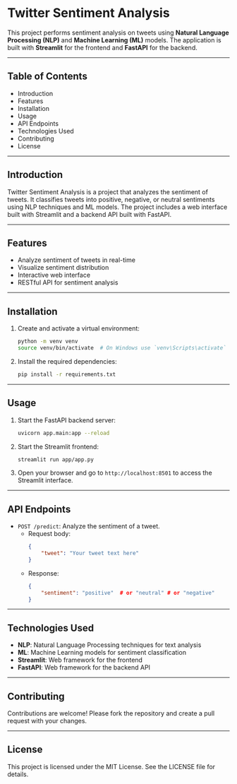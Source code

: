 # Twitter Sentiment Analysis

 

This project performs sentiment analysis on tweets using **Natural Language Processing (NLP)** and **Machine Learning (ML)** models. The application is built with **Streamlit** for the frontend and **FastAPI** for the backend.

---

## Table of Contents
- Introduction
- Features
- Installation
- Usage
- API Endpoints
- Technologies Used
- Contributing
- License

---

## Introduction
Twitter Sentiment Analysis is a project that analyzes the sentiment of tweets. It classifies tweets into positive, negative, or neutral sentiments using NLP techniques and ML models. The project includes a web interface built with Streamlit and a backend API built with FastAPI.

---

## Features
- Analyze sentiment of tweets in real-time
- Visualize sentiment distribution
- Interactive web interface
- RESTful API for sentiment analysis

---

## Installation

1. Create and activate a virtual environment:
    ```bash
    python -m venv venv
    source venv/bin/activate  # On Windows use `venv\Scripts\activate`
    ```

2. Install the required dependencies:
    ```bash
    pip install -r requirements.txt
    ```

---

## Usage
1. Start the FastAPI backend server:
    ```bash
    uvicorn app.main:app --reload
    ```

2. Start the Streamlit frontend:
    ```bash
    streamlit run app/app.py
    ```

3. Open your browser and go to `http://localhost:8501` to access the Streamlit interface.

---

## API Endpoints
- `POST /predict`: Analyze the sentiment of a tweet.
    - Request body:
        ```json
        {
            "tweet": "Your tweet text here"
        }
        ```
    - Response:
        ```json
        {
            "sentiment": "positive"  # or "neutral" # or "negative"
        }
        ```

---

## Technologies Used
- **NLP**: Natural Language Processing techniques for text analysis
- **ML**: Machine Learning models for sentiment classification
- **Streamlit**: Web framework for the frontend
- **FastAPI**: Web framework for the backend API

---

## Contributing
Contributions are welcome! Please fork the repository and create a pull request with your changes.

---

## License
This project is licensed under the MIT License. See the LICENSE file for details.
